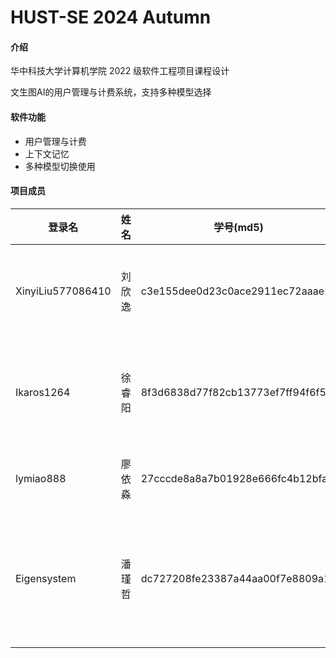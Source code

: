 # HUST-SE 2024 Autumn

#### 介绍

华中科技大学计算机学院 2022 级软件工程项目课程设计

文生图AI的用户管理与计费系统，支持多种模型选择

#### 软件功能

- 用户管理与计费
- 上下文记忆
- 多种模型切换使用

#### 项目成员

| 登录名        | 姓名   | 学号(md5)       | 分工                                          | 贡献 |
| ------------- | ------ | ---------- | ------------------------------------------ | ---- |
| XinyiLiu577086410 | 刘欣逸 | c3e155dee0d23c0ace2911ec72aaae2a | 网页前端设计 | 25%  |
| Ikaros1264 | 徐睿阳 | 8f3d6838d77f82cb13773ef7ff94f6f5 | 后端服务器设计 | 25%  |
| lymiao888     | 廖依淼 | 27cccde8a8a7b01928e666fc4b12bfa4 | 文档撰写 | 25%  |
| Eigensystem   | 潘瑾哲 | dc727208fe23387a44aa00f7e8809a1f | 大模型部署及API接口 | 25%  |
